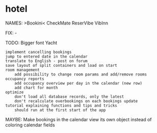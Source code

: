 # hotel

NAMES:
	>Bookini<
	CheckMate
	ReserVibe
	VibInn

FIX:
	-

TODO:
	Bigger font
	Yacht
	
	implement cancelling bookings
	jump to entered date in the calendar
	translate to English - post on forum
	save layout of split containers and load on start
	room management
		add possibility to change room params and add/remove rooms
	occupancy reports
		add occupancy overview per day in the calendar (new row)
		add chart for month
	optimize
		don't load all database records, only the latest
		don't recalculate overbookings on each bookings update
	tutorial explaining functions and tips and tricks
		should run at the first start of the app

MAYBE:
	Make bookings in the calendar view its own object instead of coloring calendar fields
